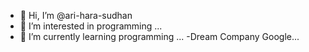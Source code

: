 - 👋 Hi, I’m @ari-hara-sudhan
- 👀 I’m interested in programming ...
- 🌱 I’m currently learning programming ...
-Dream Company Google...
<!---
ari-hara-sudhan/ari-hara-sudhan is a ✨ special ✨ repository because its `README.md` (this file) appears on your GitHub profile.
You can click the Preview link to take a look at your changes.
--->
